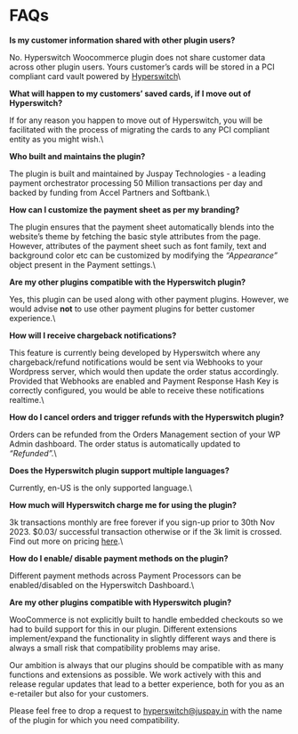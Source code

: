 # FAQs

**Is my customer information shared with other plugin users?**

No. Hyperswitch Woocommerce plugin does not share customer data across other plugin users. Yours customer’s cards will be stored in a PCI compliant card vault powered by [Hyperswitch](https://hyperswitch.io/)\


**What will happen to my customers’ saved cards, if I move out of Hyperswitch?**

If for any reason you happen to move out of Hyperswitch, you will be facilitated with the process of migrating the cards to any PCI compliant entity as you might wish.\


**Who built and maintains the plugin?**

The plugin is built and maintained by Juspay Technologies - a leading payment orchestrator processing 50 Million transactions per day and backed by funding from Accel Partners and Softbank.\


**How can I customize the payment sheet as per my branding?**

The plugin ensures that the payment sheet automatically blends into the website’s theme by fetching the basic style attributes from the page. However, attributes of the payment sheet such as font family, text and background color etc can be customized by modifying the _“Appearance”_ object present in the Payment settings.\


**Are my other plugins compatible with the Hyperswitch plugin?**

Yes, this plugin can be used along with other payment plugins. However, we would advise **not** to use other payment plugins for better customer experience.\


**How will I receive chargeback notifications?**

This feature is currently being developed by Hyperswitch where any chargeback/refund notifications would be sent via Webhooks to your Wordpress server, which would then update the order status accordingly. Provided that Webhooks are enabled and Payment Response Hash Key is correctly configured, you would be able to receive these notifications realtime.\


**How do I cancel orders and trigger refunds with the Hyperswitch plugin?**

Orders can be refunded from the Orders Management section of your WP Admin dashboard. The order status is automatically updated to _“Refunded”._\


**Does the Hyperswitch plugin support multiple languages?**

Currently, en-US is the only supported language.\


**How much will Hyperswitch charge me for using the plugin?**

3k transactions monthly are free forever if you sign-up prior to 30th Nov 2023. $0.03/ successful transaction otherwise or if the 3k limit is crossed. Find out more on pricing [here](https://hyperswitch.io/pricing).\


**How do I enable/ disable payment methods on the plugin?**

Different payment methods across Payment Processors can be enabled/disabled on the Hyperswitch Dashboard.\


**Are my other plugins compatible with Hyperswitch plugin?**

WooCommerce is not explicitly built to handle embedded checkouts so we had to build support for this in our plugin. Different extensions implement/expand the functionality in slightly different ways and there is always a small risk that compatibility problems may arise.

Our ambition is always that our plugins should be compatible with as many functions and extensions as possible. We work actively with this and release regular updates that lead to a better experience, both for you as an e-retailer but also for your customers.

Please feel free to drop a request to [hyperswitch@juspay.in](mailto:hyperswitch@juspay.in) with the name of the plugin for which you need compatibility.
